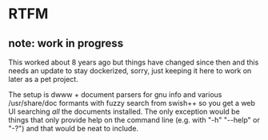 # RTFM

## note: work in progress

This worked about 8 years ago but things have changed since then and this needs an update to stay dockerized, sorry, just keeping it here to work on later as a pet project.

The setup is dwww + document parsers for gnu info and various /usr/share/doc formants with fuzzy search from swish++ so you get a web UI searching *all* the documents installed. The only exception would be things that only provide help on the command line (e.g. with "-h" "--help" or "-?") and that would be neat to include.
